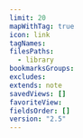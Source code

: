 ```yaml
---
limit: 20
mapWithTag: true
icon: link
tagNames: 
filesPaths:
  - library
bookmarksGroups: 
excludes: 
extends: note
savedViews: []
favoriteView: 
fieldsOrder: []
version: "2.5"
---
```

